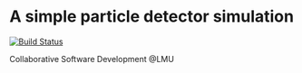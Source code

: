 
# A simple particle detector simulation
[![Build Status](https://travis-ci.com/richard-sti/particle-detector.svg?branch=master)](https://travis-ci.com/richard-sti/particle-detector)

Collaborative Software Development @LMU
